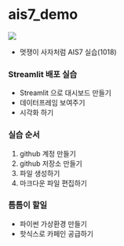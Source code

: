 # ais7_demo
<img src = https://velog.velcdn.com/images/mn3271/post/27f58c66-0ff1-4c7f-a184-0f806719f7b0/image.jpg>

* 멋쟁이 사자처럼 AIS7 실습(1018)

### Streamlit 배포 실습
* Streamlit 으로 대시보드 만들기
* 데이터프레임 보여주기
* 시각화 하기

### 실습 순서
1. github 계정 만들기
2. github 저장소 만들기
3. 파일 생성하기
4. 마크다운 파일 편집하기

### 틈틈이 할일
- 파이썬 가상환경 만들기
- 핫식스로 카페인 공급하기
